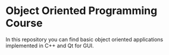 # Object Oriented Programming Course
In this repository you can find basic object oriented applications implemented in C++ and Qt for GUI.
